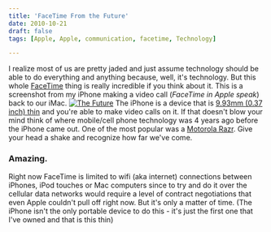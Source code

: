```yaml
---
title: 'FaceTime From the Future'
date: 2010-10-21
draft: false
tags: [Apple, Apple, communication, facetime, Technology]

---
```


I realize most of us are pretty jaded and just assume technology should be able to do everything and anything because, well, it's technology. But this whole [FaceTime](http://www.apple.com/mac/facetime/) thing is really incredible if you think about it. This is a screenshot from my iPhone making a video call (_FaceTime in Apple speak_) back to our iMac. [![The Future](http://farm5.static.flickr.com/4091/5102413679_101417a45b.jpg)](http://www.flickr.com/photos/lemon/5102413679/ "The Future by iChris, on Flickr") The iPhone is a device that is [9.93mm (0.37 inch) thin](http://www.apple.com/iphone/specs.html) and you're able to make video calls on it. If that doesn't blow your mind think of where mobile/cell phone technology was 4 years ago before the iPhone came out. One of the most popular was a [Motorola Razr](http://www.google.ca/images?client=safari&rls=en&oe=UTF-8&redir_esc=&q=motorola+razr&um=1&ie=UTF-8&source=univ&ei=aavATJKpFYegnQfpldT-CQ&sa=X&oi=image_result_group&ct=title&resnum=4&ved=0CEYQsAQwAw&biw=1288&bih=671). Give your head a shake and recognize how far we've come.

### Amazing.

Right now FaceTime is limited to wifi (aka internet) connections between iPhones, iPod touches or Mac computers since to try and do it over the cellular data networks would require a level of contract negotiations that even Apple couldn't pull off right now. But it's only a matter of time. (The iPhone isn't the only portable device to do this - it's just the first one that I've owned and that is this thin)
